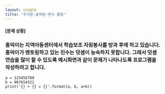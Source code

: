```yaml
---
layout: single
title: "주석문-출력문-변수 활동"
---
```


#### [문제 상황]
### 흥덕이는 지역아동센터에서 학습보조 자원봉사를 방과 후에 하고 있습니다. 흥덕이가 멘토링하고 있는 진수는 덧셈이 능숙하지 못합니다. 그래서 덧셈 연습을 많이 할 수 있도록 예시화면과 같이 문제가 나타나도록 프로그램을 작성하려고 합니다.
~~~
a = 123456789
b = 987654321
print('{} + {} = {}'.format(a, b, a+b))
~~~
